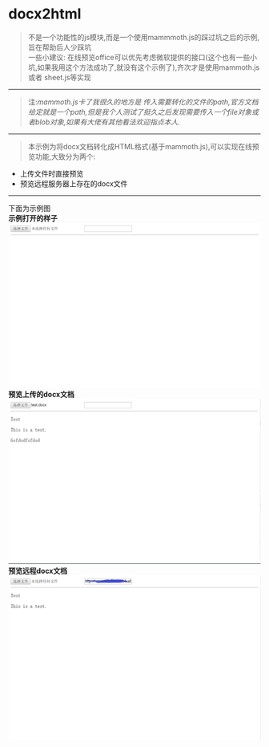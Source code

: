 # docx2html
> 不是一个功能性的js模块,而是一个使用mammmoth.js的踩过坑之后的示例,旨在帮助后人少踩坑  
> 一些小建议: 在线预览office可以优先考虑微软提供的接口(这个也有一些小坑,如果我用这个方法成功了,就没有这个示例了),齐次才是使用mammoth.js 或者 sheet.js等实现    
---  
>注:_mammoth.js卡了我很久的地方是 传入需要转化的文件的path,官方文档给定就是一个path,但是我个人测试了挺久之后发现需要传入一个file对象或者blob对象,如果有大佬有其他看法欢迎指点本人._  
---  
> 本示例为将docx文档转化成HTML格式(基于mammoth.js),可以实现在线预览功能,大致分为两个:  
- 上传文件时直接预览
- 预览远程服务器上存在的docx文件
---  
下面为示例图  
**示例打开的样子**  
![](./img/index.png)   
**预览上传的docx文档**  
![](./img/upload.png)   
**预览远程docx文档**  
![](./img/long_range.png) 
